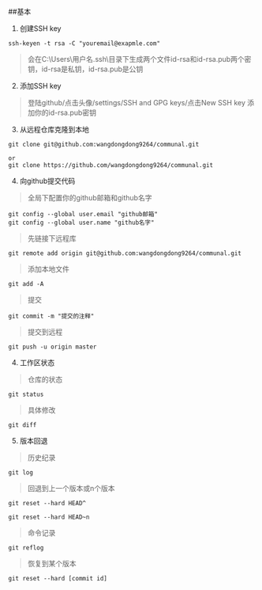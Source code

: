 ##基本

1. 创建SSH key

```
ssh-keyen -t rsa -C "youremail@exapmle.com"
```

>会在C:\Users\用户名\.ssh\目录下生成两个文件id-rsa和id-rsa.pub两个密钥，id-rsa是私钥，id-rsa.pub是公钥

2. 添加SSH key

>登陆github/点击头像/settings/SSH and GPG keys/点击New SSH key  添加你的id-rsa.pub密钥

3. 从远程仓库克隆到本地

```
git clone git@github.com:wangdongdong9264/communal.git

or
git clone https://github.com/wangdongdong9264/communal.git
```

4. 向github提交代码

>全局下配置你的github邮箱和github名字

```
git config --global user.email "github邮箱"
git config --global user.name "github名字"

```

>先链接下远程库

```
git remote add origin git@github.com:wangdongdong9264/communal.git
```

>添加本地文件

```
git add -A
```

>提交

```
git commit -m "提交的注释"
```

>提交到远程

```
git push -u origin master
```

4. 工作区状态

>仓库的状态

```
git status
```

>具体修改

```
git diff
```

5. 版本回退

>历史纪录

```
git log
```

>回退到上一个版本或n个版本

```
git reset --hard HEAD^

git reset --hard HEAD~n
```


>命令记录

```
git reflog
```

>恢复到某个版本

```
git reset --hard [commit id]
```

